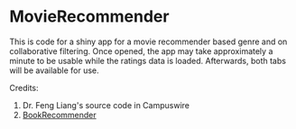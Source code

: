 # MovieRecommender

This is code for a shiny app for a movie recommender based genre and on collaborative filtering. Once opened, the app may take approximately a minute to be usable while the ratings data is loaded. Afterwards, both tabs will be available for use.

Credits:
1. Dr. Feng Liang's source code in Campuswire
2. [BookRecommender](https://github.com/pspachtholz/BookRecommender)